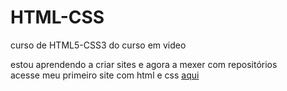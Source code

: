 # HTML-CSS
 curso de HTML5-CSS3 do curso em video

 estou aprendendo a criar sites e agora a mexer com repositórios <br>
 acesse meu primeiro site com html e css <a href="https://jvmian.github.io/projeto-android/" target="_blank">aqui</a>
